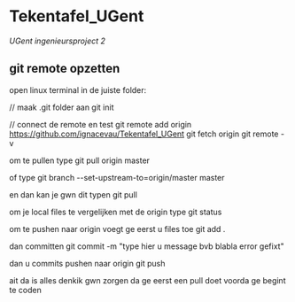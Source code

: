# Tekentafel_UGent
<i>UGent ingenieursproject 2</i>

<h2>git remote opzetten</h2>
open linux terminal in de juiste folder:

// maak .git folder aan
git init

// connect de remote en test
git remote add origin https://github.com/ignacevau/Tekentafel_UGent
git fetch origin
git remote -v

om te pullen type
git pull origin master

of type
git branch --set-upstream-to=origin/master master

en dan kan je gwn dit typen
git pull

om je local files te vergelijken met de origin type
git status

om te pushen naar origin voegt ge eerst u files toe
git add .

dan committen
git commit -m "type hier u message bvb blabla error gefixt"

dan u commits pushen naar origin
git push

ait da is alles denkik gwn zorgen da ge eerst een pull doet voorda ge begint te coden